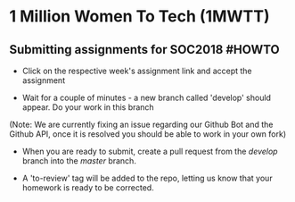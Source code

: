 # 1 Million Women To Tech (1MWTT)

## Submitting assignments for SOC2018 #HOWTO

* Click on the respective week's assignment link and accept the assignment

* Wait for a couple of minutes - a new branch called 'develop' should appear. Do your work in this branch

(Note: We are currently fixing an issue regarding our Github Bot and the Github API, once it is resolved you should be able to work in your own fork)

* When you are ready to submit, create a pull request from the *develop* branch into the *master* branch.

* A 'to-review' tag will be added to the repo, letting us know that your homework is ready to be corrected.
